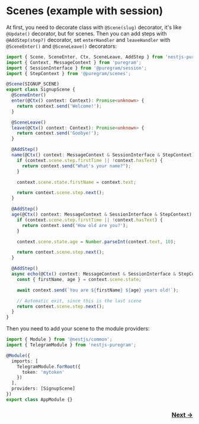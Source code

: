 # Scenes (example with session)
At first, you need to decorate class with `@Scene(slug)` decorator, it's like `@Update()` decorator, but for scenes. Then you can add steps with `@AddStep(step?)` decorator, set `enterHandler` and `leaveHandler` with `@SceneEnter()` and `@SceneLeave()` decorators:
```typescript
import { Scene, SceneEnter, Ctx, SceneLeave, AddStep } from 'nestjs-puregram';
import { Context, MessageContext } from 'puregram';
import { SessionInterface } from '@puregram/session';
import { StepContext } from '@puregram/scenes';

@Scene(SIGNUP_SCENE)
export class SignupScene {
  @SceneEnter()
  enter(@Ctx() context: Context): Promise<unknown> {
    return context.send('Welcome!');
  }

  @SceneLeave()
  leave(@Ctx() context: Context): Promise<unknown> {
    return context.send('Goobye!');
  }

  @AddStep()
  name(@Ctx() context: MessageContext & SessionInterface & StepContext): Promise<unknown> {
    if (context.scene.step.firstTime || !context.hasText) {
      return context.send("What's your name?");
    }

    context.scene.state.firstName = context.text;

    return context.scene.step.next();
  }

  @AddStep()
  age(@Ctx() context: MessageContext & SessionInterface & StepContext): Promise<unknown> {
    if (context.scene.step.firstTime || !context.hasText) {
      return context.send('How old are you?');
    }

    context.scene.state.age = Number.parseInt(context.text, 10);

    return context.scene.step.next();
  }

  @AddStep()
  async echo(@Ctx() context: MessageContext & SessionInterface & StepContext): Promise<unknown> {
    const { firstName, age } = context.scene.state;

    await context.send(`You are ${firstName} ${age} years old!`);

    // Automatic exit, since this is the last scene
    return context.scene.step.next();
  }
}
```

Then you need to add your scene to the module providers:
```typescript
import { Module } from '@nestjs/common';
import { TelegramModule } from 'nestjs-puregram';

@Module({
  imports: [
    TelegramModule.forRoot({
      token: 'mytoken'
    })
  ],
  providers: [SignupScene]
})
export class AppModule {}
```

<h3 dir="rtl">
  <a href="/docs/04_nestjs.md">→ Next</a>
</h3>
